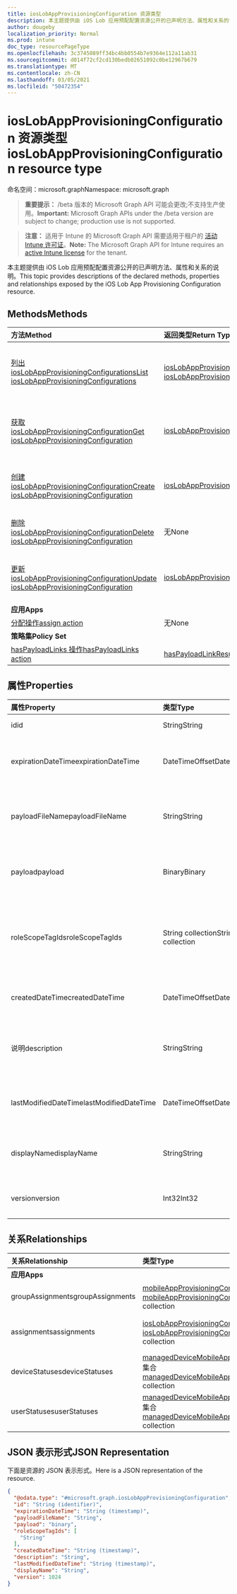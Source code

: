 ```yaml
---
title: iosLobAppProvisioningConfiguration 资源类型
description: 本主题提供由 iOS Lob 应用预配配置资源公开的已声明方法、属性和关系的说明。
author: dougeby
localization_priority: Normal
ms.prod: intune
doc_type: resourcePageType
ms.openlocfilehash: 3c3745089ff34bc4bb0554b7e9364e112a11ab31
ms.sourcegitcommit: d014f72cf2cd130bedb02651092c0be12967b679
ms.translationtype: MT
ms.contentlocale: zh-CN
ms.lasthandoff: 03/05/2021
ms.locfileid: "50472354"
---
```

# <a name="ioslobappprovisioningconfiguration-resource-type"></a><span data-ttu-id="c4e6f-103">iosLobAppProvisioningConfiguration 资源类型</span><span class="sxs-lookup"><span data-stu-id="c4e6f-103">iosLobAppProvisioningConfiguration resource type</span></span>

<span data-ttu-id="c4e6f-104">命名空间：microsoft.graph</span><span class="sxs-lookup"><span data-stu-id="c4e6f-104">Namespace: microsoft.graph</span></span>

> <span data-ttu-id="c4e6f-105">**重要提示：** /beta 版本的 Microsoft Graph API 可能会更改;不支持生产使用。</span><span class="sxs-lookup"><span data-stu-id="c4e6f-105">**Important:** Microsoft Graph APIs under the /beta version are subject to change; production use is not supported.</span></span>

> <span data-ttu-id="c4e6f-106">**注意：** 适用于 Intune 的 Microsoft Graph API 需要适用于租户的 [活动 Intune 许可证](https://go.microsoft.com/fwlink/?linkid=839381)。</span><span class="sxs-lookup"><span data-stu-id="c4e6f-106">**Note:** The Microsoft Graph API for Intune requires an [active Intune license](https://go.microsoft.com/fwlink/?linkid=839381) for the tenant.</span></span>

<span data-ttu-id="c4e6f-107">本主题提供由 iOS Lob 应用预配配置资源公开的已声明方法、属性和关系的说明。</span><span class="sxs-lookup"><span data-stu-id="c4e6f-107">This topic provides descriptions of the declared methods, properties and relationships exposed by the iOS Lob App Provisioning Configuration resource.</span></span>

## <a name="methods"></a><span data-ttu-id="c4e6f-108">Methods</span><span class="sxs-lookup"><span data-stu-id="c4e6f-108">Methods</span></span>
|<span data-ttu-id="c4e6f-109">方法</span><span class="sxs-lookup"><span data-stu-id="c4e6f-109">Method</span></span>|<span data-ttu-id="c4e6f-110">返回类型</span><span class="sxs-lookup"><span data-stu-id="c4e6f-110">Return Type</span></span>|<span data-ttu-id="c4e6f-111">说明</span><span class="sxs-lookup"><span data-stu-id="c4e6f-111">Description</span></span>|
|:---|:---|:---|
|[<span data-ttu-id="c4e6f-112">列出 iosLobAppProvisioningConfigurations</span><span class="sxs-lookup"><span data-stu-id="c4e6f-112">List iosLobAppProvisioningConfigurations</span></span>](../api/intune-shared-ioslobappprovisioningconfiguration-list.md)|<span data-ttu-id="c4e6f-113">[iosLobAppProvisioningConfiguration](../resources/intune-shared-ioslobappprovisioningconfiguration.md) 集合</span><span class="sxs-lookup"><span data-stu-id="c4e6f-113">[iosLobAppProvisioningConfiguration](../resources/intune-shared-ioslobappprovisioningconfiguration.md) collection</span></span>|<span data-ttu-id="c4e6f-114">列出 [iosLobAppProvisioningConfiguration](../resources/intune-shared-ioslobappprovisioningconfiguration.md) 对象的属性和关系。</span><span class="sxs-lookup"><span data-stu-id="c4e6f-114">List properties and relationships of the [iosLobAppProvisioningConfiguration](../resources/intune-shared-ioslobappprovisioningconfiguration.md) objects.</span></span>|
|[<span data-ttu-id="c4e6f-115">获取 iosLobAppProvisioningConfiguration</span><span class="sxs-lookup"><span data-stu-id="c4e6f-115">Get iosLobAppProvisioningConfiguration</span></span>](../api/intune-shared-ioslobappprovisioningconfiguration-get.md)|[<span data-ttu-id="c4e6f-116">iosLobAppProvisioningConfiguration</span><span class="sxs-lookup"><span data-stu-id="c4e6f-116">iosLobAppProvisioningConfiguration</span></span>](../resources/intune-shared-ioslobappprovisioningconfiguration.md)|<span data-ttu-id="c4e6f-117">读取 [iosLobAppProvisioningConfiguration](../resources/intune-shared-ioslobappprovisioningconfiguration.md) 对象的属性和关系。</span><span class="sxs-lookup"><span data-stu-id="c4e6f-117">Read properties and relationships of the [iosLobAppProvisioningConfiguration](../resources/intune-shared-ioslobappprovisioningconfiguration.md) object.</span></span>|
|[<span data-ttu-id="c4e6f-118">创建 iosLobAppProvisioningConfiguration</span><span class="sxs-lookup"><span data-stu-id="c4e6f-118">Create iosLobAppProvisioningConfiguration</span></span>](../api/intune-shared-ioslobappprovisioningconfiguration-create.md)|[<span data-ttu-id="c4e6f-119">iosLobAppProvisioningConfiguration</span><span class="sxs-lookup"><span data-stu-id="c4e6f-119">iosLobAppProvisioningConfiguration</span></span>](../resources/intune-shared-ioslobappprovisioningconfiguration.md)|<span data-ttu-id="c4e6f-120">创建新的 [iosLobAppProvisioningConfiguration](../resources/intune-shared-ioslobappprovisioningconfiguration.md) 对象。</span><span class="sxs-lookup"><span data-stu-id="c4e6f-120">Create a new [iosLobAppProvisioningConfiguration](../resources/intune-shared-ioslobappprovisioningconfiguration.md) object.</span></span>|
|[<span data-ttu-id="c4e6f-121">删除 iosLobAppProvisioningConfiguration</span><span class="sxs-lookup"><span data-stu-id="c4e6f-121">Delete iosLobAppProvisioningConfiguration</span></span>](../api/intune-shared-ioslobappprovisioningconfiguration-delete.md)|<span data-ttu-id="c4e6f-122">无</span><span class="sxs-lookup"><span data-stu-id="c4e6f-122">None</span></span>|<span data-ttu-id="c4e6f-123">删除 [iosLobAppProvisioningConfiguration](../resources/intune-shared-ioslobappprovisioningconfiguration.md)。</span><span class="sxs-lookup"><span data-stu-id="c4e6f-123">Deletes a [iosLobAppProvisioningConfiguration](../resources/intune-shared-ioslobappprovisioningconfiguration.md).</span></span>|
|[<span data-ttu-id="c4e6f-124">更新 iosLobAppProvisioningConfiguration</span><span class="sxs-lookup"><span data-stu-id="c4e6f-124">Update iosLobAppProvisioningConfiguration</span></span>](../api/intune-shared-ioslobappprovisioningconfiguration-update.md)|[<span data-ttu-id="c4e6f-125">iosLobAppProvisioningConfiguration</span><span class="sxs-lookup"><span data-stu-id="c4e6f-125">iosLobAppProvisioningConfiguration</span></span>](../resources/intune-shared-ioslobappprovisioningconfiguration.md)|<span data-ttu-id="c4e6f-126">更新 [iosLobAppProvisioningConfiguration 对象](../resources/intune-shared-ioslobappprovisioningconfiguration.md) 的属性。</span><span class="sxs-lookup"><span data-stu-id="c4e6f-126">Update the properties of a [iosLobAppProvisioningConfiguration](../resources/intune-shared-ioslobappprovisioningconfiguration.md) object.</span></span>|
|<span data-ttu-id="c4e6f-127">**应用**</span><span class="sxs-lookup"><span data-stu-id="c4e6f-127">**Apps**</span></span>|
|[<span data-ttu-id="c4e6f-128">分配操作</span><span class="sxs-lookup"><span data-stu-id="c4e6f-128">assign action</span></span>](../api/intune-shared-ioslobappprovisioningconfiguration-assign.md)|<span data-ttu-id="c4e6f-129">无</span><span class="sxs-lookup"><span data-stu-id="c4e6f-129">None</span></span>|<span data-ttu-id="c4e6f-130">尚未记录</span><span class="sxs-lookup"><span data-stu-id="c4e6f-130">Not yet documented</span></span>|
|<span data-ttu-id="c4e6f-131">**策略集**</span><span class="sxs-lookup"><span data-stu-id="c4e6f-131">**Policy Set**</span></span>|
|[<span data-ttu-id="c4e6f-132">hasPayloadLinks 操作</span><span class="sxs-lookup"><span data-stu-id="c4e6f-132">hasPayloadLinks action</span></span>](../api/intune-shared-ioslobappprovisioningconfiguration-haspayloadlinks.md)|<span data-ttu-id="c4e6f-133">[hasPayloadLinkResultItem](../resources/intune-policyset-haspayloadlinkresultitem.md) 集合</span><span class="sxs-lookup"><span data-stu-id="c4e6f-133">[hasPayloadLinkResultItem](../resources/intune-policyset-haspayloadlinkresultitem.md) collection</span></span>|<span data-ttu-id="c4e6f-134">尚未记录</span><span class="sxs-lookup"><span data-stu-id="c4e6f-134">Not yet documented</span></span>|

## <a name="properties"></a><span data-ttu-id="c4e6f-135">属性</span><span class="sxs-lookup"><span data-stu-id="c4e6f-135">Properties</span></span>
|<span data-ttu-id="c4e6f-136">属性</span><span class="sxs-lookup"><span data-stu-id="c4e6f-136">Property</span></span>|<span data-ttu-id="c4e6f-137">类型</span><span class="sxs-lookup"><span data-stu-id="c4e6f-137">Type</span></span>|<span data-ttu-id="c4e6f-138">说明</span><span class="sxs-lookup"><span data-stu-id="c4e6f-138">Description</span></span>|
|:---|:---|:---|
|<span data-ttu-id="c4e6f-139">id</span><span class="sxs-lookup"><span data-stu-id="c4e6f-139">id</span></span>|<span data-ttu-id="c4e6f-140">String</span><span class="sxs-lookup"><span data-stu-id="c4e6f-140">String</span></span>|<span data-ttu-id="c4e6f-141">实体的键。</span><span class="sxs-lookup"><span data-stu-id="c4e6f-141">Key of the entity.</span></span>|
|<span data-ttu-id="c4e6f-142">expirationDateTime</span><span class="sxs-lookup"><span data-stu-id="c4e6f-142">expirationDateTime</span></span>|<span data-ttu-id="c4e6f-143">DateTimeOffset</span><span class="sxs-lookup"><span data-stu-id="c4e6f-143">DateTimeOffset</span></span>|<span data-ttu-id="c4e6f-144">可选的配置文件过期日期和时间。</span><span class="sxs-lookup"><span data-stu-id="c4e6f-144">Optional profile expiration date and time.</span></span>|
|<span data-ttu-id="c4e6f-145">payloadFileName</span><span class="sxs-lookup"><span data-stu-id="c4e6f-145">payloadFileName</span></span>|<span data-ttu-id="c4e6f-146">String</span><span class="sxs-lookup"><span data-stu-id="c4e6f-146">String</span></span>|<span data-ttu-id="c4e6f-147">有效负载文件名 (\*.mobileprovision \| \*.xml) 。</span><span class="sxs-lookup"><span data-stu-id="c4e6f-147">Payload file name (\*.mobileprovision \| \*.xml).</span></span>|
|<span data-ttu-id="c4e6f-148">payload</span><span class="sxs-lookup"><span data-stu-id="c4e6f-148">payload</span></span>|<span data-ttu-id="c4e6f-149">Binary</span><span class="sxs-lookup"><span data-stu-id="c4e6f-149">Binary</span></span>|<span data-ttu-id="c4e6f-150">有效负载。</span><span class="sxs-lookup"><span data-stu-id="c4e6f-150">Payload.</span></span> <span data-ttu-id="c4e6f-151">（UTF8 编码的字节数组）</span><span class="sxs-lookup"><span data-stu-id="c4e6f-151">(UTF8 encoded byte array)</span></span>|
|<span data-ttu-id="c4e6f-152">roleScopeTagIds</span><span class="sxs-lookup"><span data-stu-id="c4e6f-152">roleScopeTagIds</span></span>|<span data-ttu-id="c4e6f-153">String collection</span><span class="sxs-lookup"><span data-stu-id="c4e6f-153">String collection</span></span>|<span data-ttu-id="c4e6f-154">此 iOS LOB 应用预配配置实体的范围标记列表。</span><span class="sxs-lookup"><span data-stu-id="c4e6f-154">List of Scope Tags for this iOS LOB app provisioning configuration entity.</span></span>|
|<span data-ttu-id="c4e6f-155">createdDateTime</span><span class="sxs-lookup"><span data-stu-id="c4e6f-155">createdDateTime</span></span>|<span data-ttu-id="c4e6f-156">DateTimeOffset</span><span class="sxs-lookup"><span data-stu-id="c4e6f-156">DateTimeOffset</span></span>|<span data-ttu-id="c4e6f-157">创建对象的日期/时间。</span><span class="sxs-lookup"><span data-stu-id="c4e6f-157">DateTime the object was created.</span></span>|
|<span data-ttu-id="c4e6f-158">说明</span><span class="sxs-lookup"><span data-stu-id="c4e6f-158">description</span></span>|<span data-ttu-id="c4e6f-159">String</span><span class="sxs-lookup"><span data-stu-id="c4e6f-159">String</span></span>|<span data-ttu-id="c4e6f-160">管理员提供的设备配置说明。</span><span class="sxs-lookup"><span data-stu-id="c4e6f-160">Admin provided description of the Device Configuration.</span></span>|
|<span data-ttu-id="c4e6f-161">lastModifiedDateTime</span><span class="sxs-lookup"><span data-stu-id="c4e6f-161">lastModifiedDateTime</span></span>|<span data-ttu-id="c4e6f-162">DateTimeOffset</span><span class="sxs-lookup"><span data-stu-id="c4e6f-162">DateTimeOffset</span></span>|<span data-ttu-id="c4e6f-163">上次修改对象的日期/时间。</span><span class="sxs-lookup"><span data-stu-id="c4e6f-163">DateTime the object was last modified.</span></span>|
|<span data-ttu-id="c4e6f-164">displayName</span><span class="sxs-lookup"><span data-stu-id="c4e6f-164">displayName</span></span>|<span data-ttu-id="c4e6f-165">String</span><span class="sxs-lookup"><span data-stu-id="c4e6f-165">String</span></span>|<span data-ttu-id="c4e6f-166">管理员提供的设备配置名称。</span><span class="sxs-lookup"><span data-stu-id="c4e6f-166">Admin provided name of the device configuration.</span></span>|
|<span data-ttu-id="c4e6f-167">version</span><span class="sxs-lookup"><span data-stu-id="c4e6f-167">version</span></span>|<span data-ttu-id="c4e6f-168">Int32</span><span class="sxs-lookup"><span data-stu-id="c4e6f-168">Int32</span></span>|<span data-ttu-id="c4e6f-169">设备配置的版本。</span><span class="sxs-lookup"><span data-stu-id="c4e6f-169">Version of the device configuration.</span></span>|

## <a name="relationships"></a><span data-ttu-id="c4e6f-170">关系</span><span class="sxs-lookup"><span data-stu-id="c4e6f-170">Relationships</span></span>
|<span data-ttu-id="c4e6f-171">关系</span><span class="sxs-lookup"><span data-stu-id="c4e6f-171">Relationship</span></span>|<span data-ttu-id="c4e6f-172">类型</span><span class="sxs-lookup"><span data-stu-id="c4e6f-172">Type</span></span>|<span data-ttu-id="c4e6f-173">说明</span><span class="sxs-lookup"><span data-stu-id="c4e6f-173">Description</span></span>|
|:---|:---|:---|
|<span data-ttu-id="c4e6f-174">**应用**</span><span class="sxs-lookup"><span data-stu-id="c4e6f-174">**Apps**</span></span>|
|<span data-ttu-id="c4e6f-175">groupAssignments</span><span class="sxs-lookup"><span data-stu-id="c4e6f-175">groupAssignments</span></span>|<span data-ttu-id="c4e6f-176">[mobileAppProvisioningConfigGroupAssignment](../resources/intune-apps-mobileappprovisioningconfiggroupassignment.md) 集合</span><span class="sxs-lookup"><span data-stu-id="c4e6f-176">[mobileAppProvisioningConfigGroupAssignment](../resources/intune-apps-mobileappprovisioningconfiggroupassignment.md) collection</span></span>|<span data-ttu-id="c4e6f-177">关联的组分配。</span><span class="sxs-lookup"><span data-stu-id="c4e6f-177">The associated group assignments.</span></span>|
|<span data-ttu-id="c4e6f-178">assignments</span><span class="sxs-lookup"><span data-stu-id="c4e6f-178">assignments</span></span>|<span data-ttu-id="c4e6f-179">[iosLobAppProvisioningConfigurationAssignment](../resources/intune-apps-ioslobappprovisioningconfigurationassignment.md) 集合</span><span class="sxs-lookup"><span data-stu-id="c4e6f-179">[iosLobAppProvisioningConfigurationAssignment](../resources/intune-apps-ioslobappprovisioningconfigurationassignment.md) collection</span></span>|<span data-ttu-id="c4e6f-180">IosLobAppProvisioningConfiguration 的关联组分配。</span><span class="sxs-lookup"><span data-stu-id="c4e6f-180">The associated group assignments for IosLobAppProvisioningConfiguration.</span></span>|
|<span data-ttu-id="c4e6f-181">deviceStatuses</span><span class="sxs-lookup"><span data-stu-id="c4e6f-181">deviceStatuses</span></span>|<span data-ttu-id="c4e6f-182">[managedDeviceMobileAppConfigurationDeviceStatus](../resources/intune-apps-manageddevicemobileappconfigurationdevicestatus.md) 集合</span><span class="sxs-lookup"><span data-stu-id="c4e6f-182">[managedDeviceMobileAppConfigurationDeviceStatus](../resources/intune-apps-manageddevicemobileappconfigurationdevicestatus.md) collection</span></span>|<span data-ttu-id="c4e6f-183">此移动应用配置的设备安装状态列表。</span><span class="sxs-lookup"><span data-stu-id="c4e6f-183">The list of device installation states for this mobile app configuration.</span></span>|
|<span data-ttu-id="c4e6f-184">userStatuses</span><span class="sxs-lookup"><span data-stu-id="c4e6f-184">userStatuses</span></span>|<span data-ttu-id="c4e6f-185">[managedDeviceMobileAppConfigurationUserStatus](../resources/intune-apps-manageddevicemobileappconfigurationuserstatus.md) 集合</span><span class="sxs-lookup"><span data-stu-id="c4e6f-185">[managedDeviceMobileAppConfigurationUserStatus](../resources/intune-apps-manageddevicemobileappconfigurationuserstatus.md) collection</span></span>|<span data-ttu-id="c4e6f-186">此移动应用配置的用户安装状态列表。</span><span class="sxs-lookup"><span data-stu-id="c4e6f-186">The list of user installation states for this mobile app configuration.</span></span>|

## <a name="json-representation"></a><span data-ttu-id="c4e6f-187">JSON 表示形式</span><span class="sxs-lookup"><span data-stu-id="c4e6f-187">JSON Representation</span></span>
<span data-ttu-id="c4e6f-188">下面是资源的 JSON 表示形式。</span><span class="sxs-lookup"><span data-stu-id="c4e6f-188">Here is a JSON representation of the resource.</span></span>
<!-- {
  "blockType": "resource",
  "keyProperty": "id",
  "@odata.type": "microsoft.graph.iosLobAppProvisioningConfiguration"
}
-->
``` json
{
  "@odata.type": "#microsoft.graph.iosLobAppProvisioningConfiguration",
  "id": "String (identifier)",
  "expirationDateTime": "String (timestamp)",
  "payloadFileName": "String",
  "payload": "binary",
  "roleScopeTagIds": [
    "String"
  ],
  "createdDateTime": "String (timestamp)",
  "description": "String",
  "lastModifiedDateTime": "String (timestamp)",
  "displayName": "String",
  "version": 1024
}
```




